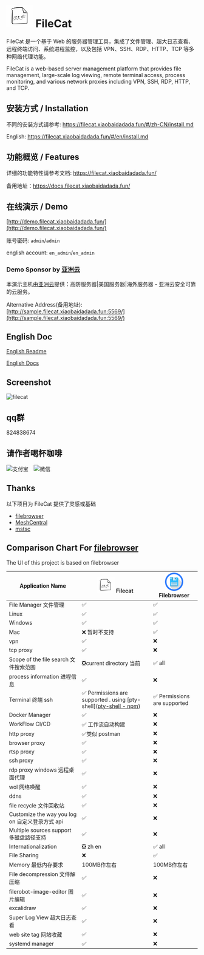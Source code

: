 
# ![](./src/web/meta/resources/img/logo-70.png) FileCat

FileCat 是一个基于 Web 的服务器管理工具，集成了文件管理、超大日志查看、远程终端访问、系统进程监控，以及包括 VPN、SSH、RDP、HTTP、TCP 等多种网络代理功能。

FileCat is a web-based server management platform that provides file management, large-scale log viewing, remote terminal access, process monitoring, and various network proxies including VPN, SSH, RDP, HTTP, and TCP.

## 安装方式 / Installation
不同的安装方式请参考: https://filecat.xiaobaidadada.fun/#/zh-CN/install.md

English: https://filecat.xiaobaidadada.fun/#/en/install.md


## 功能概览 / Features
详细的功能特性请参考文档: https://filecat.xiaobaidadada.fun/

备用地址：https://docs.filecat.xiaobaidadada.fun/

##  在线演示 / Demo

[http://demo.filecat.xiaobaidadada.fun/](http://demo.filecat.xiaobaidadada.fun/)

账号密码: `admin`/`admin`

english account: `en_admin`/`en_admin`

### Demo Sponsor by [亚洲云](https://www.asiayun.com/)
本演示主机由[亚洲云](https://www.asiayun.com/)提供：高防服务器|美国服务器|海外服务器 - 亚洲云安全可靠的云服务。

Alternative Address(备用地址): [http://sample.filecat.xiaobaidadada.fun:5569/](http://sample.filecat.xiaobaidadada.fun:5569/)

## English Doc
[English Readme](./doc/EN_README.md)

[English Docs](https://filecat.xiaobaidadada.fun/#/en/)

##  Screenshot
![filecat](https://github.com/user-attachments/assets/e1cd2e78-7ff3-4c91-abb5-10f1ee68811a)

##  qq群
824838674

## 请作者喝杯咖啡

<p>
  <img src="https://github.com/user-attachments/assets/4e89b019-35c7-47be-a419-c83283b841e8" alt="支付宝" width="180" style="margin-right: 10px;" />
  <img src="https://github.com/user-attachments/assets/69af3b89-9a91-4f44-b511-c4094c1064ab" alt="微信" width="180" />
</p>

##  Thanks
以下项目为 FileCat 提供了灵感或基础

- [filebrowser](https://github.com/filebrowser/filebrowser)
- [MeshCentral](https://github.com/Ylianst/MeshCentral)
- [mstsc](https://github.com/citronneur/mstsc.js)

## Comparison Chart For [filebrowser](https://github.com/filebrowser/filebrowser)

The UI of this project is based on filebrowser

| Application Name                                | <img width="48" src="./src/web/meta/resources/img/logo-70.png" > Filecat | <img width="48" src="https://github.com/filebrowser/filebrowser/blob/master/frontend/public/img/logo.svg" > Filebrowser |
| ----------------------------------------------- | ------------------------------------------------------------ | ------------------------------------------------------------ |
| File Manager 文件管理                           | ✅                                                            | ✅                                                            |
| Linux                                           | ✅                                                            | ✅                                                            |
| Windows                                         | ✅                                                            | ✅                                                            |
| Mac                                             | ❌ 暂时不支持                                                 | ✅                                                            |
| vpn                                             | ✅                                                            | ❌                                                            |
| tcp proxy                                       | ✅                                                            | ❌                                                            |
| Scope of the file search 文件搜索范围           | ❎current directory 当前                                      | ✅ all                                                        |
| process information 进程信息                    | ✅                                                            | ❌                                                            |
| Terminal 终端 ssh                               | ✅  Permissions are supported . using [pty-shell]([pty-shell - npm](https://www.npmjs.com/package/pty-shell)) | ✅ Permissions are supported                                  |
| Docker Manager                                  | ✅                                                            | ❌                                                            |
| WorkFlow CI/CD                                  | ✅ 工作流自动构建                                             | ❌                                                            |
| http proxy                                      | ✅类似 postman                                                | ❌                                                            |
| browser proxy                                   | ✅                                                            | ❌                                                            |
| rtsp proxy                                      | ✅                                                            | ❌                                                            |
| ssh proxy                                       | ✅                                                            | ❌                                                            |
| rdp proxy windows 远程桌面代理                  | ✅                                                            | ❌                                                            |
| wol 网络唤醒                                    | ✅                                                            | ❌                                                            |
| ddns                                            | ✅                                                            | ❌                                                            |
| file recycle 文件回收站                         | ✅                                                            | ❌                                                            |
| Customize the way you log on 自定义登录方式 api | ✅                                                            | ❌                                                            |
| Multiple sources support 多磁盘路径支持         | ✅                                                            | ❌                                                            |
| Internationalization                            | ❎ zh en                                                      | ✅ all                                                        |
| File Sharing                                    | ❌                                                            | ✅                                                            |
| Memory 最低内存要求                             | 100MB作左右                                                  | 100MB作左右                                                  |
| File decompression 文件解压缩                   | ✅                                                            | ❌                                                            |
| filerobot-image-editor 图片编辑                 | ✅                                                            | ❌                                                            |
| excalidraw                                      | ✅                                                            | ❌                                                            |
| Super Log View 超大日志查看                     | ✅                                                            | ❌                                                            |
| web site tag 网站收藏                           | ✅                                                            | ❌                                                            |
| systemd manager                                 | ✅                                                            | ❌                                                            |

